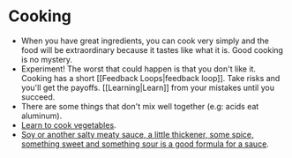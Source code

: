 # Cooking

- When you have great ingredients, you can cook very simply and the food will be extraordinary because it tastes like what it is. Good cooking is no mystery.
- Experiment! The worst that could happen is that you don't like it. Cooking has a short [[Feedback Loops|feedback loop]]. Take risks and you'll get the payoffs. [[Learning|Learn]] from your mistakes until you succeed.
- There are some things that don't mix well together (e.g: acids eat aluminum).
- [Learn to cook vegetables](https://www.youtube.com/watch?v=zKEwA__rOHk).
- [Soy or another salty meaty sauce, a little thickener, some spice, something sweet and something sour is a good formula for a sauce](https://youtu.be/Rwdpt_9Dkz8?t=56).
